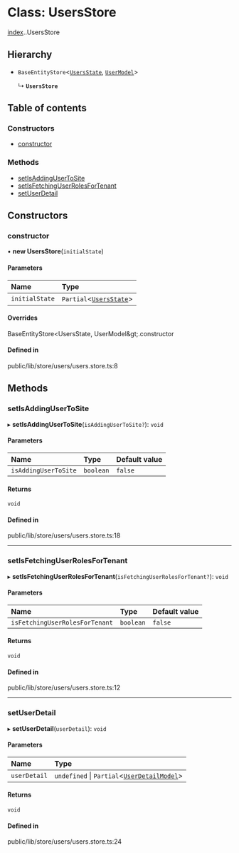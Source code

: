 # Class: UsersStore

[index](../wiki/index).[<internal>](../wiki/index.%3Cinternal%3E).UsersStore

## Hierarchy

- `BaseEntityStore`<[`UsersState`](../wiki/index.UsersState), [`UserModel`](../wiki/index#usermodel)\>

  ↳ **`UsersStore`**

## Table of contents

### Constructors

- [constructor](../wiki/index.%3Cinternal%3E.UsersStore#constructor)

### Methods

- [setIsAddingUserToSite](../wiki/index.%3Cinternal%3E.UsersStore#setisaddingusertosite)
- [setIsFetchingUserRolesForTenant](../wiki/index.%3Cinternal%3E.UsersStore#setisfetchinguserrolesfortenant)
- [setUserDetail](../wiki/index.%3Cinternal%3E.UsersStore#setuserdetail)

## Constructors

### constructor

• **new UsersStore**(`initialState`)

#### Parameters

| Name | Type |
| :------ | :------ |
| `initialState` | `Partial`<[`UsersState`](../wiki/index.UsersState)\> |

#### Overrides

BaseEntityStore&lt;UsersState, UserModel\&gt;.constructor

#### Defined in

public/lib/store/users/users.store.ts:8

## Methods

### setIsAddingUserToSite

▸ **setIsAddingUserToSite**(`isAddingUserToSite?`): `void`

#### Parameters

| Name | Type | Default value |
| :------ | :------ | :------ |
| `isAddingUserToSite` | `boolean` | `false` |

#### Returns

`void`

#### Defined in

public/lib/store/users/users.store.ts:18

___

### setIsFetchingUserRolesForTenant

▸ **setIsFetchingUserRolesForTenant**(`isFetchingUserRolesForTenant?`): `void`

#### Parameters

| Name | Type | Default value |
| :------ | :------ | :------ |
| `isFetchingUserRolesForTenant` | `boolean` | `false` |

#### Returns

`void`

#### Defined in

public/lib/store/users/users.store.ts:12

___

### setUserDetail

▸ **setUserDetail**(`userDetail`): `void`

#### Parameters

| Name | Type |
| :------ | :------ |
| `userDetail` | `undefined` \| `Partial`<[`UserDetailModel`](../wiki/index.%3Cinternal%3E.UserDetailModel)\> |

#### Returns

`void`

#### Defined in

public/lib/store/users/users.store.ts:24
